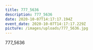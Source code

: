 ```yaml
---
title: 777_5636
description: 777_5636
date: 2020-10-07T14:17:17.194Z
event_date: 2020-10-07T14:17:17.229Z
picture: /images/uploads/777_5636.jpg
---
```

777_5636
